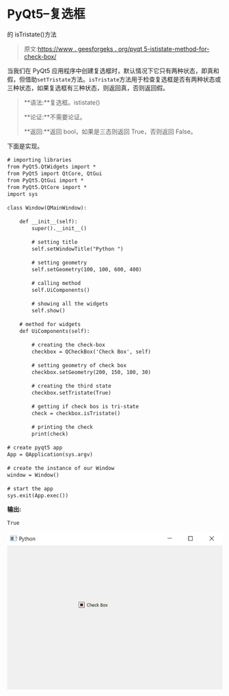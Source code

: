 # PyQt5–复选框

的 isTristate()方法

> 原文:[https://www . geesforgeks . org/pyqt 5-ististate-method-for-check-box/](https://www.geeksforgeeks.org/pyqt5-istristate-method-for-check-box/)

当我们在 PyQt5 应用程序中创建复选框时，默认情况下它只有两种状态，即真和假，但借助`setTristate`方法。`isTristate`方法用于检查复选框是否有两种状态或三种状态，如果复选框有三种状态，则返回真，否则返回假。

> **语法:**复选框。ististate()
> 
> **论证:**不需要论证。
> 
> **返回:**返回 bool，如果是三态则返回 True，否则返回 False。

下面是实现。

```
# importing libraries
from PyQt5.QtWidgets import * 
from PyQt5 import QtCore, QtGui
from PyQt5.QtGui import * 
from PyQt5.QtCore import * 
import sys

class Window(QMainWindow):

    def __init__(self):
        super().__init__()

        # setting title
        self.setWindowTitle("Python ")

        # setting geometry
        self.setGeometry(100, 100, 600, 400)

        # calling method
        self.UiComponents()

        # showing all the widgets
        self.show()

    # method for widgets
    def UiComponents(self):

        # creating the check-box
        checkbox = QCheckBox('Check Box', self)

        # setting geometry of check box
        checkbox.setGeometry(200, 150, 100, 30)

        # creating the third state
        checkbox.setTristate(True)

        # getting if check bos is tri-state
        check = checkbox.isTristate()

        # printing the check
        print(check)

# create pyqt5 app
App = QApplication(sys.argv)

# create the instance of our Window
window = Window()

# start the app
sys.exit(App.exec())
```

**输出:**

```
True
```

![](img/5fb126502435b1250c5ee45f187e8da8.png)